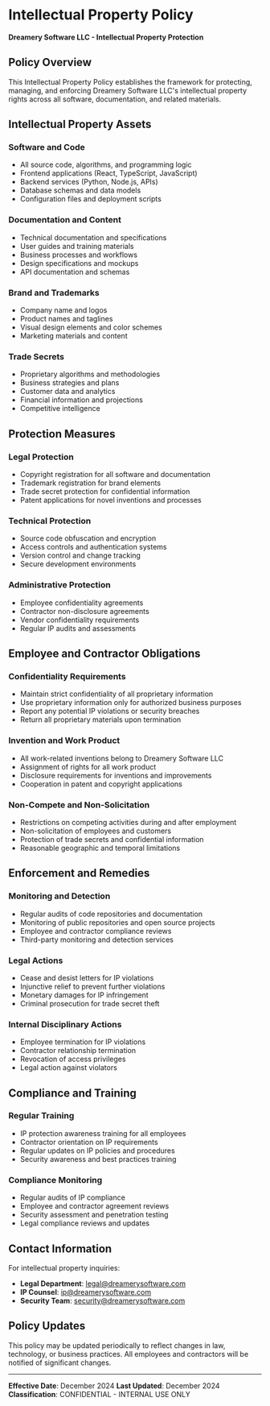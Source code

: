 # Intellectual Property Policy

**Dreamery Software LLC - Intellectual Property Protection**

## Policy Overview

This Intellectual Property Policy establishes the framework for protecting, managing, and enforcing Dreamery Software LLC's intellectual property rights across all software, documentation, and related materials.

## Intellectual Property Assets

### Software and Code
- All source code, algorithms, and programming logic
- Frontend applications (React, TypeScript, JavaScript)
- Backend services (Python, Node.js, APIs)
- Database schemas and data models
- Configuration files and deployment scripts

### Documentation and Content
- Technical documentation and specifications
- User guides and training materials
- Business processes and workflows
- Design specifications and mockups
- API documentation and schemas

### Brand and Trademarks
- Company name and logos
- Product names and taglines
- Visual design elements and color schemes
- Marketing materials and content

### Trade Secrets
- Proprietary algorithms and methodologies
- Business strategies and plans
- Customer data and analytics
- Financial information and projections
- Competitive intelligence

## Protection Measures

### Legal Protection
- Copyright registration for all software and documentation
- Trademark registration for brand elements
- Trade secret protection for confidential information
- Patent applications for novel inventions and processes

### Technical Protection
- Source code obfuscation and encryption
- Access controls and authentication systems
- Version control and change tracking
- Secure development environments

### Administrative Protection
- Employee confidentiality agreements
- Contractor non-disclosure agreements
- Vendor confidentiality requirements
- Regular IP audits and assessments

## Employee and Contractor Obligations

### Confidentiality Requirements
- Maintain strict confidentiality of all proprietary information
- Use proprietary information only for authorized business purposes
- Report any potential IP violations or security breaches
- Return all proprietary materials upon termination

### Invention and Work Product
- All work-related inventions belong to Dreamery Software LLC
- Assignment of rights for all work product
- Disclosure requirements for inventions and improvements
- Cooperation in patent and copyright applications

### Non-Compete and Non-Solicitation
- Restrictions on competing activities during and after employment
- Non-solicitation of employees and customers
- Protection of trade secrets and confidential information
- Reasonable geographic and temporal limitations

## Enforcement and Remedies

### Monitoring and Detection
- Regular audits of code repositories and documentation
- Monitoring of public repositories and open source projects
- Employee and contractor compliance reviews
- Third-party monitoring and detection services

### Legal Actions
- Cease and desist letters for IP violations
- Injunctive relief to prevent further violations
- Monetary damages for IP infringement
- Criminal prosecution for trade secret theft

### Internal Disciplinary Actions
- Employee termination for IP violations
- Contractor relationship termination
- Revocation of access privileges
- Legal action against violators

## Compliance and Training

### Regular Training
- IP protection awareness training for all employees
- Contractor orientation on IP requirements
- Regular updates on IP policies and procedures
- Security awareness and best practices training

### Compliance Monitoring
- Regular audits of IP compliance
- Employee and contractor agreement reviews
- Security assessment and penetration testing
- Legal compliance reviews and updates

## Contact Information

For intellectual property inquiries:
- **Legal Department**: legal@dreamerysoftware.com
- **IP Counsel**: ip@dreamerysoftware.com
- **Security Team**: security@dreamerysoftware.com

## Policy Updates

This policy may be updated periodically to reflect changes in law, technology, or business practices. All employees and contractors will be notified of significant changes.

---

**Effective Date**: December 2024
**Last Updated**: December 2024
**Classification**: CONFIDENTIAL - INTERNAL USE ONLY
